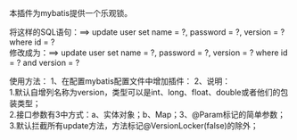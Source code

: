 本插件为mybatis提供一个乐观锁。

将这样的SQL语句：==> update user set name = ?, password = ?, version = ? where id = ?<br />
修改成为：==> update user set name = ?, password = ?, version = ? where id = ? and version = ?

使用方法：
       1、在配置mybatis配置文件中增加插件：
       	<plugin interceptor="com.mook.locker.interceptor.OptimisticLocker">
	       <property name="versionColumn" value="version"/>
	</plugin>
	2、说明：<br>
	       1.默认自增列名称为version，类型可以是int、long、float、double或者他们的包装类型；<br>
	       2.接口参数有3中方式：a、实体对象；b、Map；3、@Param标记的简单参数；<br>
	       3.默认拦截所有update方法，方法标记@VersionLocker(false)的除外；<br>
